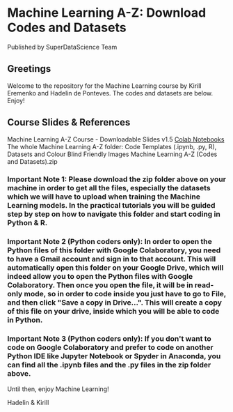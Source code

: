 # Machine Learning A-Z: Download Codes and Datasets
Published by SuperDataScience Team

## Greetings
Welcome to the repository for the Machine Learning course by Kirill Eremenko and Hadelin de Ponteves. The codes and datasets are below. Enjoy!

## Course Slides & References
Machine Learning A-Z Course - Downloadable Slides v1.5
[Colab Notebooks](https://drive.google.com/drive/folders/1OFNnrHRZPZ3unWdErjLHod8Ibv2FfG1d?usp=sharing)
The whole Machine Learning A-Z folder: Code Templates (.ipynb, .py, R), Datasets and Colour Blind Friendly Images
Machine Learning A-Z (Codes and Datasets).zip

### Important Note 1: Please download the zip folder above on your machine in order to get all the files, especially the datasets which we will have to upload when training the Machine Learning models. In the practical tutorials you will be guided step by step on how to navigate this folder and start coding in Python & R.


### Important Note 2 (Python coders only): In order to open the Python files of this folder with Google Colaboratory, you need to have a Gmail account and sign in to that account. This will automatically open this folder on your Google Drive, which will indeed allow you to open the Python files with Google Colaboratory. Then once you open the file, it will be in read-only mode, so in order to code inside you just have to go to File, and then click "Save a copy in Drive...". This will create a copy of this file on your drive, inside which you will be able to code in Python.


### Important Note 3 (Python coders only): If you don't want to code on Google Colaboratory and prefer to code on another Python IDE like Jupyter Notebook or Spyder in Anaconda, you can find all the .ipynb files and the .py files in the zip folder above.


Until then, enjoy Machine Learning!

Hadelin & Kirill
